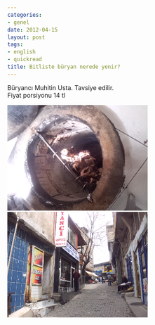 ```yaml
---
categories:
- genel
date: 2012-04-15
layout: post
tags:
- english
- quickread
title: Bitliste büryan nerede yenir?
---
```


Büryancı Muhitin Usta. Tavsiye edilir.  
Fiyat porsiyonu 14 tl

  
![](/images/20120415_113844.png)  
![](/images/20120415_113906.png)
